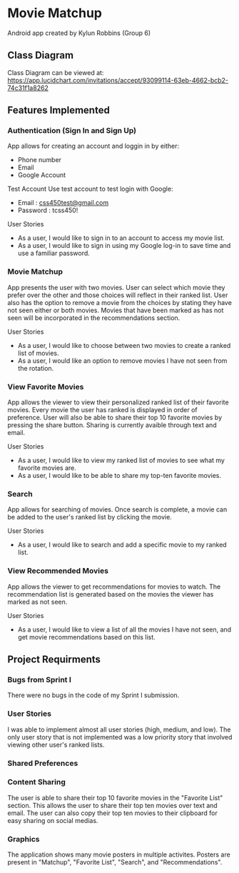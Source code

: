 # Movie Matchup
Android app created by Kylun Robbins (Group 6)


## Class Diagram
Class Diagram can be viewed at:
https://app.lucidchart.com/invitations/accept/93099114-63eb-4662-bcb2-74c31f1a8262


## Features Implemented

### Authentication (Sign In and Sign Up)
App allows for creating an account and loggin in by either:
  * Phone number
  * Email
  * Google Account

Test Account
Use test account to test login with Google:
  * Email :     css450test@gmail.com
  * Password :  tcss450!

User Stories
* As a user, I would like to sign in to an account to access my movie list.
* As a user, I would like to sign in using my Google log-in to save time and use a familiar password. 


### Movie Matchup
App presents the user with two movies.  User can select which movie they prefer over the other and those choices will reflect in their ranked list.  User also has the option to remove a movie from the choices by stating they have not seen either or both movies.  Movies that have been marked as has not seen will be incorporated in the recommendations section.

User Stories
* As a user, I would like to choose between two movies to create a ranked list of movies. 
* As a user, I would like an option to remove movies I have not seen from the rotation.


### View Favorite Movies
App allows the viewer to view their personalized ranked list of their favorite movies.  Every movie the user has ranked is displayed in order of preference.  User will also be able to share their top 10 favorite movies by pressing the share button.  Sharing is currently avaible through text and email.

User Stories
* As a user, I would like to view my ranked list of movies to see what my favorite movies are.
* As a user, I would like to be able to share my top-ten favorite movies.


### Search
App allows for searching of movies.  Once search is complete, a movie can be added to the user's ranked list by clicking the movie.

User Stories
* As a user, I would like to search and add a specific movie to my ranked list.


### View Recommended Movies
App allows the viewer to get recommendations for movies to watch.  The recommendation list is generated based on the movies the viewer has marked as not seen.

User Stories
* As a user, I would like to view a list of all the movies I have not seen, and get movie recommendations based on this list.


## Project Requirments

### Bugs from Sprint I
There were no bugs in the code of my Sprint I submission.


### User Stories
I was able to implement almost all user stories (high, medium, and low).  The only user story that is not implemented was a low priority story that involved viewing other user's ranked lists.

### Shared Preferences


### Content Sharing
The user is able to share their top 10 favorite movies in the "Favorite List" section.  This allows the user to share their top ten movies over text and email.  The user can also copy their top ten movies to their clipboard for easy sharing on social medias.  


### Graphics
The application shows many movie posters in multiple activites.  Posters are present in "Matchup", "Favorite List", "Search", and "Recommendations".